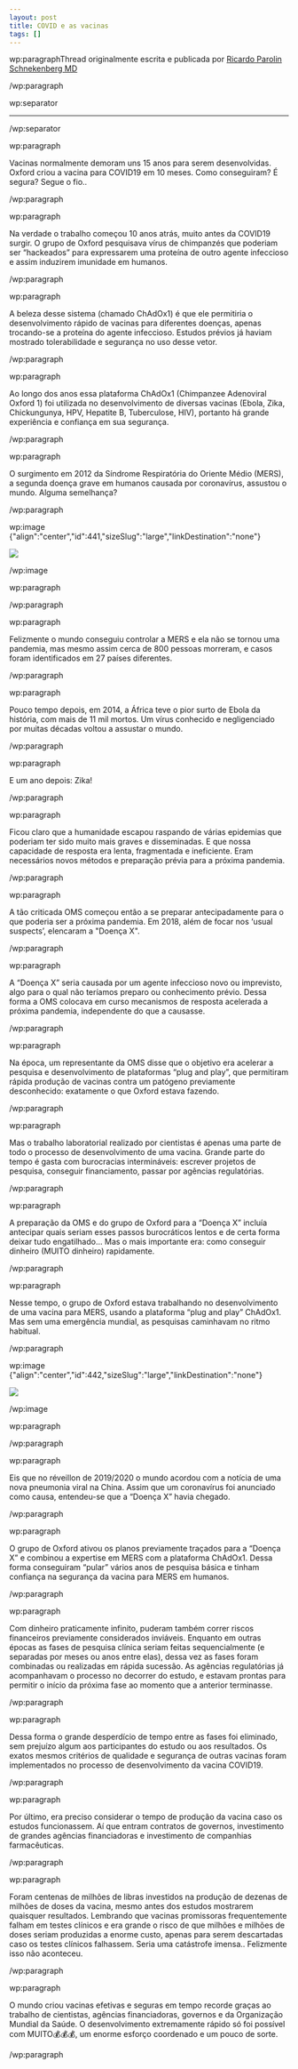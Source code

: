 ```yaml
---
layout: post
title: COVID e as vacinas
tags: []
---
```


wp:paragraphThread originalmente escrita e publicada por 
[Ricardo Parolin Schnekenberg MD](https://threadreaderapp.com/user/parolin_ricardo)

/wp:paragraph


wp:separator

****


/wp:separator


wp:paragraph

Vacinas normalmente demoram uns 15 anos para serem desenvolvidas. Oxford criou a vacina para COVID19 em 10 meses. Como conseguiram? É segura? Segue o fio..

/wp:paragraph


wp:paragraph

Na verdade o trabalho começou 10 anos atrás, muito antes da COVID19 surgir. O grupo de Oxford pesquisava vírus de chimpanzés que poderiam ser “hackeados” para expressarem uma proteína de outro agente infeccioso e assim induzirem imunidade em humanos.

/wp:paragraph


wp:paragraph

A beleza desse sistema (chamado ChAdOx1) é que ele permitiria o desenvolvimento rápido de vacinas para diferentes doenças, apenas trocando-se a proteína do agente infeccioso. Estudos prévios já haviam mostrado tolerabilidade e segurança no uso desse vetor.

/wp:paragraph


wp:paragraph

Ao longo dos anos essa plataforma ChAdOx1 (Chimpanzee Adenoviral Oxford 1) foi utilizada no desenvolvimento de diversas vacinas (Ebola, Zika, Chickungunya, HPV, Hepatite B, Tuberculose, HIV), portanto há grande experiência e confiança em sua segurança.

/wp:paragraph


wp:paragraph

O surgimento em 2012 da Síndrome Respiratória do Oriente Médio (MERS), a segunda doença grave em humanos causada por coronavírus, assustou o mundo. Alguma semelhança?

/wp:paragraph


wp:image {"align":"center","id":441,"sizeSlug":"large","linkDestination":"none"}

![](https://spammor.files.wordpress.com/2020/11/enhuyshwmaepbcq.png?w=754)

/wp:image


wp:paragraph



/wp:paragraph


wp:paragraph

Felizmente o mundo conseguiu controlar a MERS e ela não se tornou uma pandemia, mas mesmo assim cerca de 800 pessoas morreram, e casos foram identificados em 27 países diferentes.

/wp:paragraph


wp:paragraph

Pouco tempo depois, em 2014, a África teve o pior surto de Ebola da história, com mais de 11 mil mortos. Um vírus conhecido e negligenciado por muitas décadas voltou a assustar o mundo.

/wp:paragraph


wp:paragraph

E um ano depois: Zika!

/wp:paragraph


wp:paragraph

Ficou claro que a humanidade escapou raspando de várias epidemias que poderiam ter sido muito mais graves e disseminadas. E que nossa capacidade de resposta era lenta, fragmentada e ineficiente. Eram necessários novos métodos e preparação prévia para a próxima pandemia.

/wp:paragraph


wp:paragraph

A tão criticada OMS começou então a se preparar antecipadamente para o que poderia ser a próxima pandemia. Em 2018, além de focar nos ‘usual suspects’, elencaram a "Doença X".

/wp:paragraph


wp:paragraph

A “Doença X” seria causada por um agente infeccioso novo ou imprevisto, algo para o qual não teríamos preparo ou conhecimento prévio. Dessa forma a OMS colocava em curso mecanismos de resposta acelerada a próxima pandemia, independente do que a causasse.

/wp:paragraph


wp:paragraph

Na época, um representante da OMS disse que o objetivo era acelerar a pesquisa e desenvolvimento de plataformas “plug and play”, que permitiram rápida produção de vacinas contra um patógeno previamente desconhecido: exatamente o que Oxford estava fazendo.

/wp:paragraph


wp:paragraph

Mas o trabalho laboratorial realizado por cientistas é apenas uma parte de todo o processo de desenvolvimento de uma vacina. Grande parte do tempo é gasta com burocracias intermináveis: escrever projetos de pesquisa, conseguir financiamento, passar por agências regulatórias.

/wp:paragraph


wp:paragraph

A preparação da OMS e do grupo de Oxford para a “Doença X” incluía antecipar quais seriam esses passos burocráticos lentos e de certa forma deixar tudo engatilhado… Mas o mais importante era: como conseguir dinheiro (MUITO dinheiro) rapidamente.

/wp:paragraph


wp:paragraph

Nesse tempo, o grupo de Oxford estava trabalhando no desenvolvimento de uma vacina para MERS, usando a plataforma “plug and play” ChAdOx1. Mas sem uma emergência mundial, as pesquisas caminhavam no ritmo habitual.

/wp:paragraph


wp:image {"align":"center","id":442,"sizeSlug":"large","linkDestination":"none"}

![](https://spammor.files.wordpress.com/2020/11/enh72npxcae4qpl.jpg?w=1024)

/wp:image


wp:paragraph



/wp:paragraph


wp:paragraph

Eis que no réveillon de 2019/2020 o mundo acordou com a notícia de uma nova pneumonia viral na China. Assim que um coronavírus foi anunciado como causa, entendeu-se que a “Doença X” havia chegado.

/wp:paragraph


wp:paragraph

O grupo de Oxford ativou os planos previamente traçados para a “Doença X” e combinou a expertise em MERS com a plataforma ChAdOx1. Dessa forma conseguiram “pular” vários anos de pesquisa básica e tinham confiança na segurança da vacina para MERS em humanos.

/wp:paragraph


wp:paragraph

Com dinheiro praticamente infinito, puderam também correr riscos financeiros previamente considerados inviáveis. Enquanto em outras épocas as fases de pesquisa clínica seriam feitas sequencialmente (e separadas por meses ou anos entre elas), dessa vez as fases foram combinadas ou realizadas em rápida sucessão. As agências regulatórias já acompanhavam o processo no decorrer do estudo, e estavam prontas para permitir o início da próxima fase ao momento que a anterior terminasse.

/wp:paragraph


wp:paragraph

Dessa forma o grande desperdício de tempo entre as fases foi eliminado, sem prejuízo algum aos participantes do estudo ou aos resultados. Os exatos mesmos critérios de qualidade e segurança de outras vacinas foram implementados no processo de desenvolvimento da vacina COVID19.

/wp:paragraph


wp:paragraph

Por último, era preciso considerar o tempo de produção da vacina caso os estudos funcionassem. Aí que entram contratos de governos, investimento de grandes agências financiadoras e investimento de companhias farmacêuticas.

/wp:paragraph


wp:paragraph

Foram centenas de milhões de libras investidos na produção de dezenas de milhões de doses da vacina, mesmo antes dos estudos mostrarem quaisquer resultados. Lembrando que vacinas promissoras frequentemente falham em testes clínicos e era grande o risco de que milhões e milhões de doses seriam produzidas a enorme custo, apenas para serem descartadas caso os testes clínicos falhassem. Seria uma catástrofe imensa.. Felizmente isso não aconteceu.

/wp:paragraph


wp:paragraph

O mundo criou vacinas efetivas e seguras em tempo recorde graças ao trabalho de cientistas, agências financiadoras, governos e da Organização Mundial da Saúde. O desenvolvimento extremamente rápido só foi possível com MUITO💰💰💰, um enorme esforço coordenado e um pouco de sorte.

/wp:paragraph

